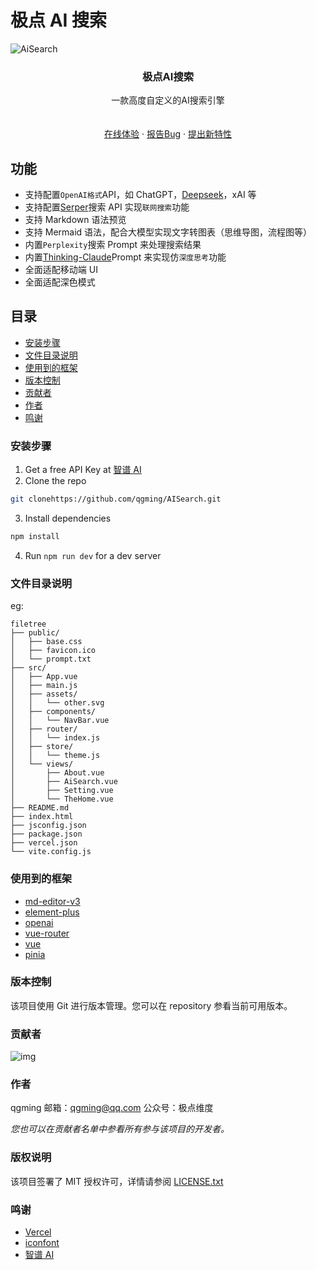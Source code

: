 # 极点 AI 搜索

![AiSearch](https://socialify.git.ci/qgming/AiSearch/image?language=1&logo=https%3A%2F%2Fraw.githubusercontent.com%2Fqgming%2FAISearch%2Frefs%2Fheads%2Fmain%2Fpublic%2Ffavicon.svg&name=1&owner=1&stargazers=1&theme=Light)

<p align="center">
  <!-- <a href="https://github.com/qgming/AISearch">
    <img src="public/send.svg" alt="Logo" width="80" height="80">
  </a> -->
  <h3 align="center">极点AI搜索</h3>
  <p align="center">
    一款高度自定义的AI搜索引擎
    <br />
    <br />
    <br />
    <a href="https://s.jdwdai.com">在线体验</a>
    ·
    <a href="https://github.com/qgming/AISearch/issues">报告Bug</a>
    ·
    <a href="https://github.com/qgming/AISearch/issues">提出新特性</a>
  </p>

</p>

## 功能

- 支持配置`OpenAI格式`API，如 ChatGPT，[Deepseek](https://platform.deepseek.com/)，xAI 等
- 支持配置[Serper](https://serper.dev/)搜索 API 实现`联网搜索`功能
- 支持 Markdown 语法预览
- 支持 Mermaid 语法，配合大模型实现文字转图表（思维导图，流程图等）
- 内置`Perplexity`搜索 Prompt 来处理搜索结果
- 内置[Thinking-Claude](https://github.com/richards199999/Thinking-Claude)Prompt 来实现仿`深度思考`功能
- 全面适配移动端 UI
- 全面适配深色模式

## 目录

- [安装步骤](#安装步骤)
- [文件目录说明](#文件目录说明)
- [使用到的框架](#使用到的框架)
- [版本控制](#版本控制)
- [贡献者](#贡献者)
- [作者](#作者)
- [鸣谢](#鸣谢)

### **安装步骤**

1. Get a free API Key at [智谱 AI](https://open.bigmodel.cn/)
2. Clone the repo

```sh
git clonehttps://github.com/qgming/AISearch.git
```

3. Install dependencies

```sh
npm install
```

4. Run `npm run dev` for a dev server

### 文件目录说明

eg:

```
filetree
├── public/
│   ├── base.css
│   ├── favicon.ico
│   └── prompt.txt
├── src/
│   ├── App.vue
│   ├── main.js
│   ├── assets/
│   │   └── other.svg
│   ├── components/
│   │   └── NavBar.vue
│   ├── router/
│   │   └── index.js
│   ├── store/
│   │   └── theme.js
│   └── views/
│       ├── About.vue
│       ├── AiSearch.vue
│       ├── Setting.vue
│       └── TheHome.vue
├── README.md
├── index.html
├── jsconfig.json
├── package.json
├── vercel.json
└── vite.config.js
```

### 使用到的框架

- [md-editor-v3](https://github.com/shaojintian/md-editor-v3)
- [element-plus](https://element-plus.org/zh-CN/)
- [openai](https://platform.openai.com/)
- [vue-router](https://router.vuejs.org/zh/)
- [vue](https://v3.cn.vuejs.org/)
- [pinia](https://pinia.vuejs.org/zh/)

### 版本控制

该项目使用 Git 进行版本管理。您可以在 repository 参看当前可用版本。

### 贡献者

![img](https://contrib.rocks/image?repo=qgming/AiSearch)

### 作者

qgming
邮箱：qgming@qq.com
公众号：极点维度

_您也可以在贡献者名单中参看所有参与该项目的开发者。_

### 版权说明

该项目签署了 MIT 授权许可，详情请参阅 [LICENSE.txt](https://github.com/qgming/AISearch/blob/main/LICENSE.txt)

### 鸣谢

- [Vercel](https://www.vercel.com)
- [iconfont](https://www.iconfont.cn/)
- [智谱 AI](https://open.bigmodel.cn/)

<!-- links -->

[your-project-path]: qgming/AISearch
